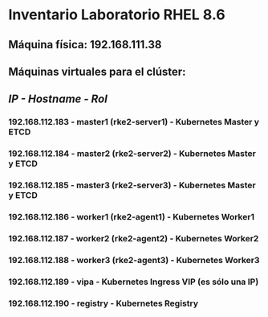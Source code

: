 # Inventario Laboratorio RHEL 8.6

## Máquina física: 192.168.111.38

## Máquinas virtuales para el clúster:

## *IP - Hostname - Rol*

### 192.168.112.183	- master1 (rke2-server1) - Kubernetes Master y ETCD

### 192.168.112.184	- master2 (rke2-server2) - Kubernetes Master y ETCD

### 192.168.112.185	- master3 (rke2-server3) - Kubernetes Master y ETCD

### 192.168.112.186	- worker1 (rke2-agent1) - Kubernetes Worker1

### 192.168.112.187	- worker2 (rke2-agent2) - Kubernetes Worker2

### 192.168.112.188	- worker3 (rke2-agent3) - Kubernetes Worker3

### 192.168.112.189	- vipa - Kubernetes Ingress VIP (es sólo una IP)

### 192.168.112.190	- registry - Kubernetes Registry

